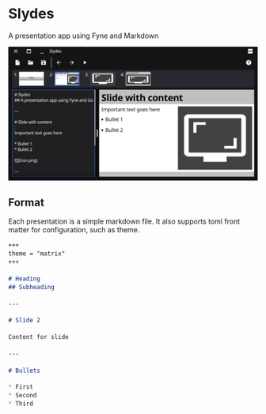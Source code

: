 # Slydes

A presentation app using Fyne and Markdown

![](img/screenshot.png)

## Format

Each presentation is a simple markdown file.
It also supports toml front matter for configuration, such as theme.

```md
+++
theme = "matrix"
+++

# Heading
## Subheading

---

# Slide 2

Content for slide

---

# Bullets

* First
* Second
* Third

```
